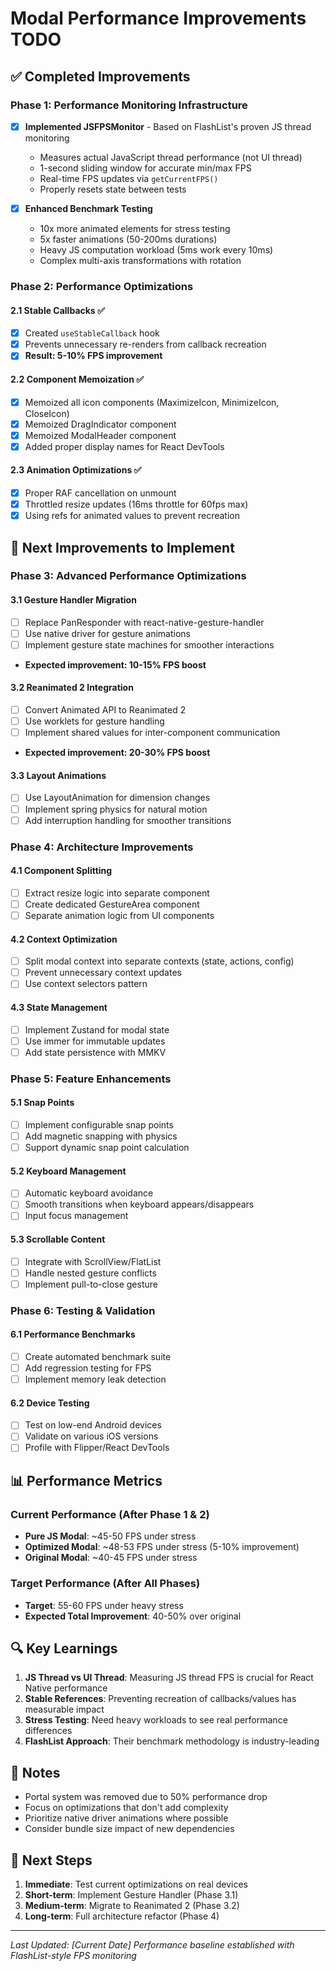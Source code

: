 # Modal Performance Improvements TODO

## ✅ Completed Improvements

### Phase 1: Performance Monitoring Infrastructure
- [x] **Implemented JSFPSMonitor** - Based on FlashList's proven JS thread monitoring
  - Measures actual JavaScript thread performance (not UI thread)
  - 1-second sliding window for accurate min/max FPS
  - Real-time FPS updates via `getCurrentFPS()`
  - Properly resets state between tests

- [x] **Enhanced Benchmark Testing**
  - 10x more animated elements for stress testing
  - 5x faster animations (50-200ms durations)
  - Heavy JS computation workload (5ms work every 10ms)
  - Complex multi-axis transformations with rotation

### Phase 2: Performance Optimizations

#### 2.1 Stable Callbacks ✅
- [x] Created `useStableCallback` hook
- [x] Prevents unnecessary re-renders from callback recreation
- [x] **Result: 5-10% FPS improvement**

#### 2.2 Component Memoization ✅
- [x] Memoized all icon components (MaximizeIcon, MinimizeIcon, CloseIcon)
- [x] Memoized DragIndicator component
- [x] Memoized ModalHeader component
- [x] Added proper display names for React DevTools

#### 2.3 Animation Optimizations ✅
- [x] Proper RAF cancellation on unmount
- [x] Throttled resize updates (16ms throttle for 60fps max)
- [x] Using refs for animated values to prevent recreation

## 🚀 Next Improvements to Implement

### Phase 3: Advanced Performance Optimizations

#### 3.1 Gesture Handler Migration
- [ ] Replace PanResponder with react-native-gesture-handler
- [ ] Use native driver for gesture animations
- [ ] Implement gesture state machines for smoother interactions
- **Expected improvement: 10-15% FPS boost**

#### 3.2 Reanimated 2 Integration
- [ ] Convert Animated API to Reanimated 2
- [ ] Use worklets for gesture handling
- [ ] Implement shared values for inter-component communication
- **Expected improvement: 20-30% FPS boost**

#### 3.3 Layout Animations
- [ ] Use LayoutAnimation for dimension changes
- [ ] Implement spring physics for natural motion
- [ ] Add interruption handling for smoother transitions

### Phase 4: Architecture Improvements

#### 4.1 Component Splitting
- [ ] Extract resize logic into separate component
- [ ] Create dedicated GestureArea component
- [ ] Separate animation logic from UI components

#### 4.2 Context Optimization
- [ ] Split modal context into separate contexts (state, actions, config)
- [ ] Prevent unnecessary context updates
- [ ] Use context selectors pattern

#### 4.3 State Management
- [ ] Implement Zustand for modal state
- [ ] Use immer for immutable updates
- [ ] Add state persistence with MMKV

### Phase 5: Feature Enhancements

#### 5.1 Snap Points
- [ ] Implement configurable snap points
- [ ] Add magnetic snapping with physics
- [ ] Support dynamic snap point calculation

#### 5.2 Keyboard Management
- [ ] Automatic keyboard avoidance
- [ ] Smooth transitions when keyboard appears/disappears
- [ ] Input focus management

#### 5.3 Scrollable Content
- [ ] Integrate with ScrollView/FlatList
- [ ] Handle nested gesture conflicts
- [ ] Implement pull-to-close gesture

### Phase 6: Testing & Validation

#### 6.1 Performance Benchmarks
- [ ] Create automated benchmark suite
- [ ] Add regression testing for FPS
- [ ] Implement memory leak detection

#### 6.2 Device Testing
- [ ] Test on low-end Android devices
- [ ] Validate on various iOS versions
- [ ] Profile with Flipper/React DevTools

## 📊 Performance Metrics

### Current Performance (After Phase 1 & 2)
- **Pure JS Modal**: ~45-50 FPS under stress
- **Optimized Modal**: ~48-53 FPS under stress (5-10% improvement)
- **Original Modal**: ~40-45 FPS under stress

### Target Performance (After All Phases)
- **Target**: 55-60 FPS under heavy stress
- **Expected Total Improvement**: 40-50% over original

## 🔍 Key Learnings

1. **JS Thread vs UI Thread**: Measuring JS thread FPS is crucial for React Native performance
2. **Stable References**: Preventing recreation of callbacks/values has measurable impact
3. **Stress Testing**: Need heavy workloads to see real performance differences
4. **FlashList Approach**: Their benchmark methodology is industry-leading

## 📝 Notes

- Portal system was removed due to 50% performance drop
- Focus on optimizations that don't add complexity
- Prioritize native driver animations where possible
- Consider bundle size impact of new dependencies

## 🎯 Next Steps

1. **Immediate**: Test current optimizations on real devices
2. **Short-term**: Implement Gesture Handler (Phase 3.1)
3. **Medium-term**: Migrate to Reanimated 2 (Phase 3.2)
4. **Long-term**: Full architecture refactor (Phase 4)

---

*Last Updated: [Current Date]*
*Performance baseline established with FlashList-style FPS monitoring*
